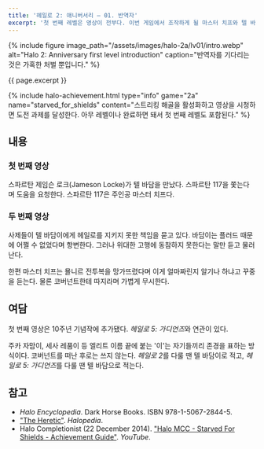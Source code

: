```yaml
---
title: '헤일로 2: 애니버서리 — 01. 반역자'
excerpt: '첫 번째 레벨은 영상이 전부다. 이번 게임에서 조작하게 될 마스터 치프와 텔 바담이 이야기다.'
---
```


{% include figure image_path="/assets/images/halo-2a/lv01/intro.webp" alt="Halo 2: Anniversary first level introduction"
caption="반역자를 기다리는 것은 가혹한 처벌 뿐입니다." %}

{{ page.excerpt }}

{% include halo-achievement.html type="info" game="2a" name="starved_for_shields"
content="스트리킹 해골을 활성화하고 영상을 시청하면 도전 과제를 달성한다. 아무 레벨이나 완료하면 돼서 첫 번째 레벨도 포함된다." %}

## 내용

### 첫 번째 영상

스파르탄 제임슨 로크(Jameson Locke)가 텔 바담을 만났다. 스파르탄 117을 쫓는다며 도움을 요청한다. 스파르탄 117은 주인공 마스터 치프다.

### 두 번째 영상

사제들이 텔 바담이에게 헤일로를 지키지 못한 책임을 묻고 있다. 바담이는 플러드 때문에 어쩔 수 없었다며 항변한다. 그러나 위대한 고행에
동참하지 못한다는 말만 듣고 물러난다.

한편 마스터 치프는 묠니르 전투복을 망가뜨렸다며 이게 얼마짜린지 알기나 하냐고 꾸중을 듣는다. 물론 코버넌트한테 따지라며 가볍게 무시한다.

## 여담

첫 번째 영상은 10주년 기념작에 추가됐다. *헤일로 5: 가디언즈*와 연관이 있다.

주카 자맘이, 세사 레품이 등 엘리트 이름 끝에 붙는 '이'는 자기들끼리 존경을 표하는 방식이다. 코버넌트를 떠난 후로는 쓰지 않는다. *헤일로
2*를 다룰 땐 텔 바담이로 적고, *헤일로 5: 가디언즈*를 다룰 땐 텔 바담으로 적는다.

## 참고

- *Halo Encyclopedia*. Dark Horse Books. ISBN 978-1-5067-2844-5.
- ["The Heretic"](https://www.halopedia.org/The_Heretic). *Halopedia*.
- Halo Completionist (22 December 2014). ["Halo MCC - Starved For Shields - Achievement
Guide"](https://youtu.be/dcTVs2vuneQ). *YouTube*.
